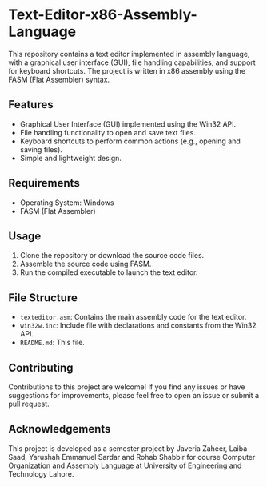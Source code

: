# Text-Editor-x86-Assembly-Language

This repository contains a text editor implemented in assembly language, with a graphical user interface (GUI), file handling capabilities, and support for keyboard shortcuts. The project is written in x86 assembly using the FASM (Flat Assembler) syntax.

## Features

- Graphical User Interface (GUI) implemented using the Win32 API.
- File handling functionality to open and save text files.
- Keyboard shortcuts to perform common actions (e.g., opening and saving files).
- Simple and lightweight design.

## Requirements

- Operating System: Windows
- FASM (Flat Assembler)

## Usage

1. Clone the repository or download the source code files.
2. Assemble the source code using FASM.
3. Run the compiled executable to launch the text editor.

## File Structure

- `texteditor.asm`: Contains the main assembly code for the text editor.
- `win32w.inc`: Include file with declarations and constants from the Win32 API.
- `README.md`: This file.

## Contributing

Contributions to this project are welcome! If you find any issues or have suggestions for improvements, please feel free to open an issue or submit a pull request.

## Acknowledgements

This project is developed as a semester project by Javeria Zaheer, Laiba Saad, Yarushah Emmanuel Sardar and Rohab Shabbir  for course Computer Organization and Assembly Language at University of Engineering and Technology Lahore.

